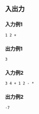 ## 入出力
### 入力例1
```
1 2 +
```
### 出力例1
```
3
```

### 入力例2
```
3 4 + 1 2 - *
```
### 出力例2
```
-7
```
